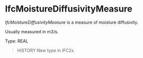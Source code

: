 # IfcMoistureDiffusivityMeasure

_IfcMoistureDiffusivityMeasure_ is a measure of moisture diffusivity.<!-- end of definition -->

Usually measured in m3/s.

Type: REAL

> HISTORY New type in IFC2x.
